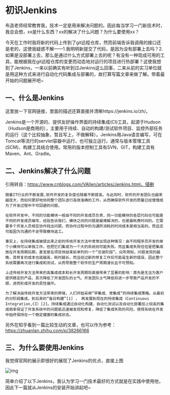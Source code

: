 # 初识Jenkins

布造老师经常教育我，技术一定是用来解决问题的。因此每当学习一门新技术时，我总会想，xx是什么东西？xx的解决了什么问题？为什么要使用xx？

今天在工作时我将新的代码上传到了git远程仓库，然而前端告诉我调用的接口还是老的，这使我疑惑不解——1.我明明新提交了代码，是因为没有部署上去吗？2.如果是没部署上去，那么是通过什么方式部署上去的呢？有没有一种现成可用的工具，能根据我在git远程仓库的变更而动态地对运行的项目进行热部署？这使我想到了Jenkins，一来以前确实有听到过Jenkins这么回事，二来从前的实习单位就是用这种方式来进行自动化代码集成与部署的，故打算写篇文章来做了解。带着最开始的问题展开吧~



## 一、什么是Jenkins

这里放一下官网链接，里面的描述还算直接并清晰https://jenkins.io/zh/。

 Jenkins是一个开源的、提供友好操作界面的持续集成(CI)工具，起源于Hudson（Hudson是商用的），主要用于持续、自动的构建/测试软件项目、监控外部任务的运行（这个比较抽象，暂且写上，不做解释）。Jenkins用Java语言编写，可在Tomcat等流行的servlet容器中运行，也可独立运行。通常与版本管理工具(SCM)、构建工具结合使用。常用的版本控制工具有SVN、GIT，构建工具有Maven、Ant、Gradle。



## 二、Jenkins解决了什么问题

引用转自：https://www.cnblogs.com/VAllen/articles/Jenkins.html，侵删

```
随着IT行业的不断发展,软件开发的复杂度也随着不断提高。与此同时，软件的开发团队也越来越庞大，而如何更好地协同整个团队进行高效准确的工作，从而确保软件开发的质量已经慢慢成为了开发过程中不可回避的问题。

在软件开发中，不同的功能模块一般由不同的开发成员负责，同一功能模块的各层代码也可能是不同的开发成员编写，经验告诉我们，模块之间的问题是最难解决的，也是最耗费时间的。它需要多个开发人员相互协作找出问题，而协作过程中的沟通所消耗的时间成本是相当高的。而且还可能因为沟通的不足导致模块返工。

事实上，在持续集成被提出来之前的传统开发方法中常常出现这种情况：由不同程序员开发的单个小模块可以单独工作，但把它们集成为一个大的系统则可能失败。而且集成失败往往是把集成放在开发周期后期，甚至是在项目快结束前单列的一个“总装阶段”。众所周知，问题发现的越晚，其修复的成本也就越高，耗时越长，而且经过新的修复工作后可能诞生新的错误，因此整个系统需要再次进行集成和测试，从而导致整个软件的生产周期漫长且不可预知。

上述传统开发方法带来的高集成成本和长开发周期将直接带来了显著的影响：首先是无法为客户提供稳定的产品，其次降低了开发团队的士气。开发团队士气降低将进一步导致产品开发的不顺，进而形成开发的恶性循环。

为了解决由传统开发方法带来的弊端，人们开始采用“早集成、常集成”的持续集成策略。从最初的分阶段集成，到后来的“每日构建”[1] ， 再发展到现在的持续集成（Continuous Integration,CI）[2]。持续集成通过自动化构建、自动化测试以及自动化部署加上较高的集成频率保证了开发系统中的问题能迅速被发现和修复，降低了集成失败的风险，使得系统在开发中始终保持在一个稳定健康的集成状态。
```

另外在知乎看到一篇比较生动的文章，也可以作为参考：https://zhuanlan.zhihu.com/p/38266166



## 三、为什么要使用Jenkins

我觉得官网的展示即很好的展现了Jenkins的优点，直接上图

![img](http://kyle-pic.oss-cn-hangzhou.aliyuncs.com/img/JenkinsGood.jpg)

简单介绍了以下Jenkins，我认为学习一门技术最好的方式就是在实践中使用他，因此下一篇就从Jenkins的安装开始讲起吧~